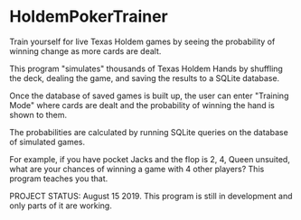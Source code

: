 # HoldemPokerTrainer
Train yourself for live Texas Holdem games by seeing the probability of winning change as more cards are dealt.

This program "simulates" thousands of Texas Holdem Hands by shuffling the deck, 
dealing the game, and saving the results to a SQLite database. 

Once the database of saved games is built up, the user can enter "Training Mode" where cards are dealt and the
probability of winning the hand is shown to them.

The probabilities are calculated by running SQLite queries on the database of simulated games.

For example, if you have pocket Jacks and the flop is 2, 4, Queen unsuited, what are your chances
of winning a game with 4 other players? This program teaches you that.


PROJECT STATUS:
August 15 2019. This program is still in development and only parts of it are working.
